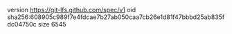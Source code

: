 version https://git-lfs.github.com/spec/v1
oid sha256:608905c989f7e4fdcae7b27ab050caa7cb26e1d81f47bbbd25ab835fdc04750c
size 6545
